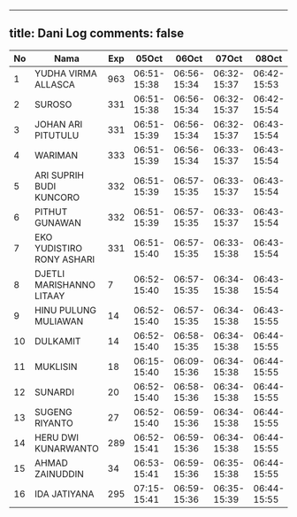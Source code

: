 
---
title: Dani Log
comments: false
---

| No | Nama | Exp | 05Oct | 06Oct | 07Oct | 08Oct | 09Oct | 10Oct |
|-----|-----|-----|-----|-----|-----|-----|-----|-----|
| 1 | YUDHA VIRMA ALLASCA  | 963 | 06:51-15:38 | 06:56-15:34 | 06:32-15:37 | 06:42-15:53 | 06:59-15:51 | 06:44-- |
| 2 | SUROSO  | 331 | 06:51-15:38 | 06:56-15:34 | 06:32-15:37 | 06:42-15:54 | 06:59-15:51 | 06:44-- |
| 3 | JOHAN ARI PITUTULU  | 331 | 06:51-15:39 | 06:56-15:34 | 06:32-15:37 | 06:43-15:54 | 06:59-15:51 | 06:44-- |
| 4 | WARIMAN  | 333 | 06:51-15:39 | 06:56-15:34 | 06:33-15:37 | 06:43-15:54 | 06:59-15:51 | 06:44-- |
| 5 | ARI SUPRIH BUDI KUNCORO  | 332 | 06:51-15:39 | 06:57-15:35 | 06:33-15:37 | 06:43-15:54 | 06:59-15:51 | 06:44-- |
| 6 | PITHUT GUNAWAN  | 332 | 06:51-15:39 | 06:57-15:35 | 06:33-15:37 | 06:43-15:54 | 07:00-15:52 | 06:44-- |
| 7 | EKO YUDISTIRO RONY ASHARI  | 331 | 06:51-15:40 | 06:57-15:35 | 06:33-15:38 | 06:43-15:54 | 07:00-15:52 | 06:45-- |
| 8 | DJETLI MARISHANNO LITAAY  | 7 | 06:52-15:40 | 06:57-15:35 | 06:34-15:38 | 06:43-15:54 | 07:00-15:52 | 06:45-- |
| 9 | HINU PULUNG MULIAWAN  | 14 | 06:52-15:40 | 06:57-15:35 | 06:34-15:38 | 06:43-15:55 | 07:00-15:52 | 06:45-- |
| 10 | DULKAMIT  | 14 | 06:52-15:40 | 06:58-15:35 | 06:34-15:38 | 06:44-15:55 | 07:00-15:52 | 06:45-- |
| 11 | MUKLISIN  | 18 | 06:15-15:40 | 06:09-15:36 | 06:34-15:38 | 06:44-15:55 | 07:01-15:52 | 06:14-- |
| 12 | SUNARDI  | 20 | 06:52-15:40 | 06:58-15:36 | 06:34-15:38 | 06:44-15:55 | 07:01-15:52 | 06:45-- |
| 13 | SUGENG RIYANTO  | 27 | 06:52-15:40 | 06:59-15:36 | 06:34-15:38 | 06:44-15:55 | 07:01-15:52 | 06:46-- |
| 14 | HERU DWI KUNARWANTO  | 289 | 06:52-15:41 | 06:59-15:36 | 06:34-15:38 | 06:44-15:55 | 07:01-15:52 | 06:46-- |
| 15 | AHMAD ZAINUDDIN  | 34 | 06:53-15:41 | 06:59-15:36 | 06:35-15:38 | 06:44-15:55 | 07:01-15:53 | 06:46-- |
| 16 | IDA JATIYANA  | 295 | 07:15-15:41 | 06:59-15:36 | 06:35-15:39 | 06:44-15:55 | 07:02-15:53 | 06:46-- |
